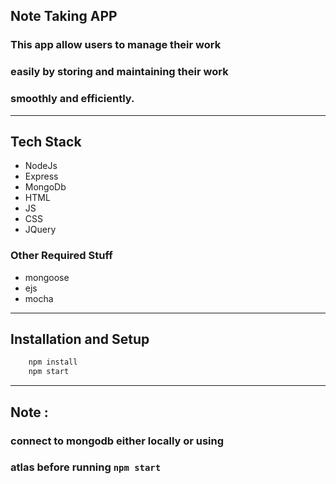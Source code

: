 ## Note Taking APP
### This app allow users to manage their work
### easily by storing and maintaining their work
### smoothly and efficiently.

---

## Tech Stack

- NodeJs
- Express
- MongoDb
- HTML
- JS
- CSS
- JQuery

### Other Required Stuff
- mongoose
- ejs
- mocha

___

## Installation and Setup

```Javascript
    npm install
    npm start
```

---
## Note :
### connect to mongodb either locally or using
### atlas before running `npm start`